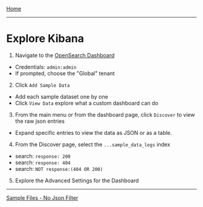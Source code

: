 [Home](../README.md)

---

# Explore Kibana

1. Navigate to the [OpenSearch Dashboard](http://{{MYHOSTNAME}}:8094)
  - Credentials: `admin:admin`
  - If prompted, choose the "Global" tenant
2. Click `Add Sample Data`
  - Add each sample dataset one by one
  - Click `View Data` explore what a custom dashboard can do
3. From the main menu or from the dashboard page, click `Discover` to view the raw json entries
  - Expand specific entries to view the data as JSON or as a table.
4. From the Discover page, select the `...sample_data_logs` index
  - search: `response: 200`
  - search: `response: 404`
  - search: `NOT response:(404 OR 200)`
5. Explore the Advanced Settings for the Dashboard

---
[Sample Files - No Json Filter](sample1.md)